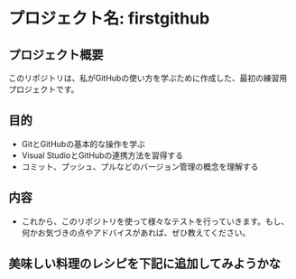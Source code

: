 # プロジェクト名: firstgithub
## プロジェクト概要
このリポジトリは、私がGitHubの使い方を学ぶために作成した、最初の練習用プロジェクトです。

## 目的
- GitとGitHubの基本的な操作を学ぶ
- Visual StudioとGitHubの連携方法を習得する
- コミット、プッシュ、プルなどのバージョン管理の概念を理解する

## 内容
- これから、このリポジトリを使って様々なテストを行っていきます。もし、何かお気づきの点やアドバイスがあれば、ぜひ教えてください。

## 美味しい料理のレシピを下記に追加してみようかな